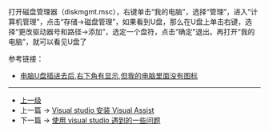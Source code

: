 <!-- Win 10 插入U盘后，听见插入提示音，但在我的电脑里没有相应的入口 -->

 打开磁盘管理器（diskmgmt.msc），右键单击“我的电脑”，选择“管理”，进入“计算机管理”，点击“存储→磁盘管理”，如果看到U盘，那么在U盘上单击右键，选择“更改驱动器号和路径→添加”，选定一个盘符，点击“确定”退出。再打开“我的电脑”，就可以看见U盘了

参考链接：
* [电脑U盘插进去后,右下角有显示,但我的电脑里面没有图标](https://www.kafan.cn/edu/68611056.html)

---
- [上一级](README.md)
- 上一篇 -> [Visual studio 安装 Visual Assist](VisualStudioInstallVisualAssist.md)
- 下一篇 -> [使用 visual studio 遇到的一些问题](useVisualStudio.md)
